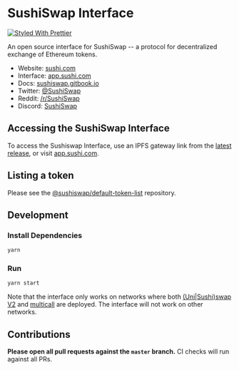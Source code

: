 # SushiSwap Interface

[![Styled With Prettier](https://img.shields.io/badge/code_style-prettier-ff69b4.svg)](https://prettier.io/)

An open source interface for SushiSwap -- a protocol for decentralized exchange of Ethereum tokens.

- Website: [sushi.com](https://sushi.com/)
- Interface: [app.sushi.com](https://app.sushi.com)
- Docs: [sushiswap.gitbook.io](https://sushiswap.gitbook.io)
- Twitter: [@SushiSwap](https://twitter.com/sushiswap)
- Reddit: [/r/SushiSwap](https://www.reddit.com/r/SushiSwap)
- Discord: [SushiSwap](https://discord.gg/Y7TF6QA)

## Accessing the SushiSwap Interface

To access the Sushiswap Interface, use an IPFS gateway link from the
[latest release](https://github.com/sushiswap/sushiswap-interface/releases/latest),
or visit [app.sushi.com](https://app.sushi.com).

## Listing a token

Please see the
[@sushiswap/default-token-list](https://github.com/sushiswap/default-token-list)
repository.

## Development

### Install Dependencies

```bash
yarn
```

### Run

```bash
yarn start
```

Note that the interface only works on networks where both
[(Uni|Sushi)swap V2](https://github.com/sushiswap/sushiswap/tree/master/contracts/uniswapv2) and
[multicall](https://github.com/makerdao/multicall) are deployed.
The interface will not work on other networks.

## Contributions

**Please open all pull requests against the `master` branch.**
CI checks will run against all PRs.
